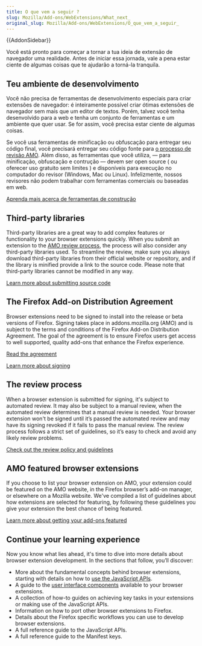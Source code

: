 ```yaml
---
title: O que vem a seguir ?
slug: Mozilla/Add-ons/WebExtensions/What_next_
original_slug: Mozilla/Add-ons/WebExtensions/O_que_vem_a_seguir_
---
```


{{AddonSidebar}}

Você está pronto para começar a tornar a tua ideia de extensão de navegador uma realidade. Antes de iniciar essa jornada, vale a pena estar ciente de algumas coisas que te ajudarão a torná-la tranquila.

## Teu ambiente de desenvolvimento

Você não precisa de ferramentas de desenvolvimento especiais para criar extensões de navegador: é inteiramente possível criar ótimas extensões de navegador sem mais que um editor de textos. Porém, talvez você tenha desenvolvido para a web e tenha um conjunto de ferramentas e um ambiente que quer usar. Se for assim, você precisa estar ciente de algumas coisas.

Se você usa ferramentas de minificação ou obfuscação para entregar seu código final, você precisará entregar seu código fonte para [o processo de revisão AMO](#The_review_process). Além disso, as ferramentas que você utiliza, — para minificação, obfuscação e contrução — devem ser open source ( ou oferecer uso gratuito sem limites ) e disponíveis para execução no computador do revisor (Windows, Mac ou Linux). Infelizmente, nossos revisores não podem trabalhar com ferramentas comerciais ou baseadas em web.

[Aprenda mais acerca de ferramentas de construção](/pt-BR/Add-ons/Source_Code_Submission#About_build_tools)

## Third-party libraries

Third-party libraries are a great way to add complex features or functionality to your browser extensions quickly. When you submit an extension to the [AMO review process](#The_review_processv), the process will also consider any third-party libraries used. To streamline the review, make sure you always download third-party libraries from their official website or repository, and if the library is minified provide a link to the source code. Please note that third-party libraries cannot be modified in any way.

[Learn more about submitting source code](/pt-BR/Add-ons/Source_Code_Submission)

## The Firefox Add-on Distribution Agreement

Browser extensions need to be signed to install into the release or beta versions of Firefox. Signing takes place in addons.mozilla.org (AMO) and is subject to the terms and conditions of the Firefox Add-on Distribution Agreement. The goal of the agreement is to ensure Firefox users get access to well supported, quality add-ons that enhance the Firefox experience.

[Read the agreement](/Add-ons/AMO/Policy/Agreement)

[Learn more about signing](/pt-BR/Add-ons/WebExtensions/Distribution)

## The review process

When a browser extension is submitted for signing, it's subject to automated review. It may also be subject to a manual review, when the automated review determines that a manual review is needed. Your browser extension won't be signed until it’s passed the automated review and may have its signing revoked if it fails to pass the manual review. The review process follows a strict set of guidelines, so it’s easy to check and avoid any likely review problems.

[Check out the review policy and guidelines](/pt-BR/Add-ons/AMO/Policy/Reviews)

## AMO featured browser extensions

If you choose to list your browser extension on AMO, your extension could be featured on the AMO website, in the Firefox browser’s add-on manager, or elsewhere on a Mozilla website. We've compiled a list of guidelines about how extensions are selected for featuring, by following these guidelines you give your extension the best chance of being featured.

[Learn more about getting your add-ons featured](/pt-BR/Add-ons/AMO/Policy/Featured)

## Continue your learning experience

Now you know what lies ahead, it's time to dive into more details about browser extension development. In the sections that follow, you’ll discover:

- More about the fundamental concepts behind browser extensions, starting with details on how to [use the JavaScript APIs](/pt-BR/docs/Mozilla/Add-ons/WebExtensions/Using_the_JavaScript_APIs).
- A guide to the [user interface components](/pt-BR/docs/Mozilla/Add-ons/WebExtensions/user_interface) available to your browser extensions.
- A collection of how-to guides on achieving key tasks in your extensions or making use of the JavaScript APIs.
- Information on how to port other browser extensions to Firefox.
- Details about the Firefox specific workflows you can use to develop browser extensions.
- A full reference guide to the JavaScript APIs.
- A full reference guide to the Manifest keys.
